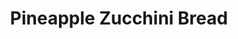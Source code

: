 ---
title: Pineapple Zucchini Bread
favorite: true
source: 
source_url: 
yield: 2 loaves
active_time: 30 minutes
total_time: 90 minutes
tags: ['american', 'breakfast', 'dessert']
ingredients: "<ul><li>3 eggs</li>
	<li>1 cup vegetable oil</li>
	<li>2 cups sugar</li>
	<li>2 tsp vanilla extract</li>
	<li>2 cups shredded zucchini</li>
	<li>1 cup (8 oz) crushed pineapple, drained well</li>
	<li>3 cups flour</li>
	<li>2 tsp baking soda</li>
	<li>1 tsp salt</li>
	<li>1 cup raisins</li>
	<li>1/2 tsp baking powder</li>
	<li>3/4 tsp nutmeg</li>
	<li>1 1/2 tsp cinnamon</li>
	<li>1 cup chopped walnuts</li></ul>"
instructions: "<ol><li>
	<li>Beat eggs until foamy</li>
	<li>Beat in oil, sugar, and vanilla; mix well.</li>
	<li>Stir in zucchini.</li>
	<li>Sift together dry ingredients. Beat into first mixture.</li>
	<li>Fold in nuts.</li>
	<li>Pour into 2 well greased 9 inch loaf pans.</li>
	<li>Bake at 325 for 60 to 75 minutes.</li></ol>"
notes: "Dry zucchini extremely well.<br>
Walnuts or pecans work well. <br>
Omit raisins. <br>
Use 1/2 cup brown sugar and 1 1/2 granulated sugar for more depth.<br>
To make Pina colada zucchini bread: add 1 cup of sweetened, shredded coconut. Reserve 1/4 cup for sprinkling the top. Reduce sugar to 1 1/2 cups total (1 granulated, 1/2 brown). Omit nutmeg and cinnamon, optionally add 1/2 tsp rum extract."
---